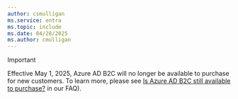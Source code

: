 ```yaml
---
author: csmulligan
ms.service: entra
ms.topic: include
ms.date: 04/28/2025
ms.author: cmulligan
---
```


> [!IMPORTANT]
> Effective May 1, 2025, Azure AD B2C will no longer be available to purchase for new customers. To learn more, please see [Is Azure AD B2C still available to purchase?](/azure/active-directory-b2c/faq?tabs=app-reg-ga#azure-ad-b2c-end-of-sale) in our FAQ).